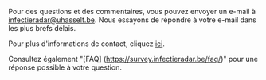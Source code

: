 
Pour des questions et des commentaires, vous pouvez envoyer un e-mail à [infectieradar@uhasselt.be](mailto:infectieradar@uhasselt.be). Nous essayons de répondre à votre e-mail dans les plus brefs délais.

Pour plus d'informations de contact, cliquez [ici](https://infectieradar.be/contact/).


Consultez également "[FAQ] (https://survey.infectieradar.be/faq/)" pour une réponse possible à votre question.
